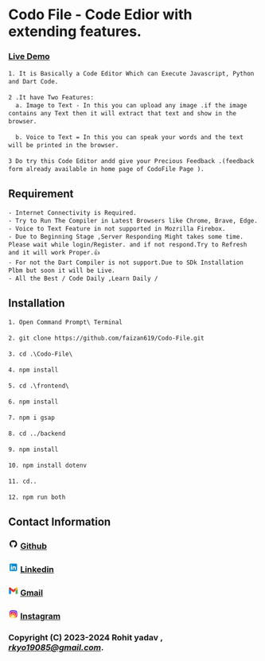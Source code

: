 # Codo File - Code Edior with extending features.

 ### **[Live Demo ](https://codofile-85b0c.web.app/)**
    1. It is Basically a Code Editor Which can Execute Javascript, Python and Dart Code. 

    2 .It have Two Features:
      a. Image to Text - In this you can upload any image .if the image contains any Text then it will extract that text and show in the browser.

      b. Voice to Text = In this you can speak your words and the text will be printed in the browser.
    
    3 Do try this Code Editor andd give your Precious Feedback .(feedback form already available in home page of CodoFile Page ).


  
  ## Requirement

    - Internet Connectivity is Required.
    - Try to Run The Compiler in Latest Browsers like Chrome, Brave, Edge.
    - Voice to Text Feature in not supported in Mozrilla Firebox.
    - Due to Beginning Stage ,Server Responding Might takes some time. Please wait while login/Register. and if not respond.Try to Refresh and it will work Proper.👍
    - For not the Dart Compiler is not support.Due to SDk Installation Plbm but soon it will be Live.
    - All the Best / Code Daily ,Learn Daily /

  ## Installation 
    1. Open Command Prompt\ Terminal

    2. git clone https://github.com/faizan619/Codo-File.git

    3. cd .\Codo-File\

    4. npm install

    5. cd .\frontend\

    6. npm install

    7. npm i gsap

    8. cd ../backend

    9. npm install

    10. npm install dotenv

    11. cd..

    12. npm run both


## Contact Information

 ###  ![Instagram](./documentation/Project%20Assets/icons8-github-20.png) [Github](https://github.com/23csrohit)  
 ###  ![Linkedin](./documentation/Project%20Assets/icons8-linkedin-20.png) [Linkedin](https://www.linkedin.com/in/rohityadav2/)
### ![Gmail](./documentation/Project%20Assets/icons8-gmail-20.png)  [Gmail](rkyo19085@gmail.com)
### ![instagram](./documentation/Project%20Assets/icons8-instagram-20.png)  [Instagram](https://www.instagram.com/rkyo19085/)


### Copyright (C) 2023-2024 **Rohit yadav** , *rkyo19085@gmail.com*.